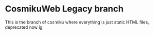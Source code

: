 # CosmikuWeb Legacy branch

This is the branch of cosmiku where everything is just static HTML files, deprecated now ig

